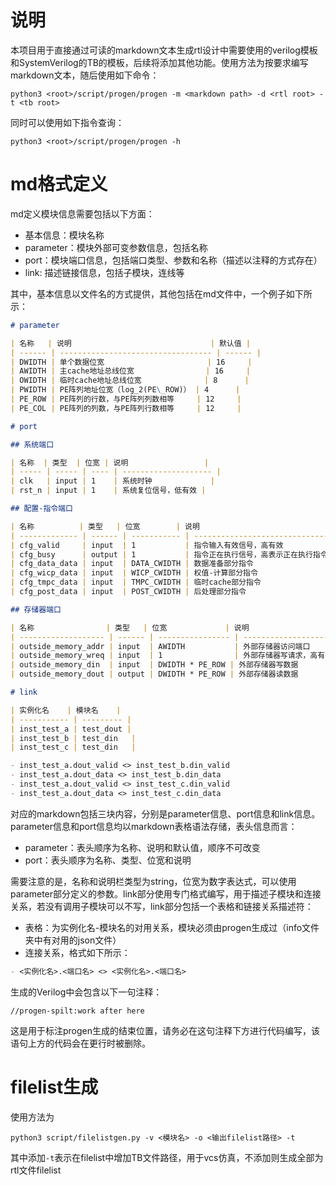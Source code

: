 # 说明

本项目用于直接通过可读的markdown文本生成rtl设计中需要使用的verilog模板和SystemVerilog的TB的模板，后续将添加其他功能。使用方法为按要求编写markdown文本，随后使用如下命令：

```shell
python3 <root>/script/progen/progen -m <markdown path> -d <rtl root> -t <tb root>
```

同时可以使用如下指令查询：

```
python3 <root>/script/progen/progen -h
```


# md格式定义

md定义模块信息需要包括以下方面：
- 基本信息：模块名称
- parameter：模块外部可变参数信息，包括名称
- port：模块端口信息，包括端口类型、参数和名称（描述以注释的方式存在）
- link: 描述链接信息，包括子模块，连线等

其中，基本信息以文件名的方式提供，其他包括在md文件中，一个例子如下所示：


```markdown
# parameter

| 名称   | 说明                               | 默认值 |
| ------ | ---------------------------------- | ------ |
| DWIDTH | 单个数据位宽                       | 16     |
| AWIDTH | 主cache地址总线位宽                | 16     |
| OWIDTH | 临时cache地址总线位宽              | 8      |
| PWIDTH | PE阵列地址位宽（log_2(PE\_ROW)） | 4      |
| PE_ROW | PE阵列的行数，与PE阵列列数相等     | 12     |
| PE_COL | PE阵列的列数，与PE阵列行数相等     | 12     |

# port

## 系统端口

| 名称  | 类型  | 位宽 | 说明                 |
| ----- | ----- | ---- | -------------------- |
| clk   | input | 1    | 系统时钟             |
| rst_n | input | 1    | 系统复位信号，低有效 |

## 配置-指令端口

| 名称          | 类型   | 位宽        | 说明                                 |
| ------------- | ------ | ----------- | ------------------------------------ |
| cfg_valid     | input  | 1           | 指令输入有效信号，高有效             |
| cfg_busy      | output | 1           | 指令正在执行信号，高表示正在执行指令 |
| cfg_data_data | input  | DATA_CWIDTH | 数据准备部分指令                     |
| cfg_wicp_data | input  | WICP_CWIDTH | 权值-计算部分指令                    |
| cfg_tmpc_data | input  | TMPC_CWIDTH | 临时cache部分指令                    |
| cfg_post_data | input  | POST_CWIDTH | 后处理部分指令                       |

## 存储器端口

| 名称                | 类型   | 位宽             | 说明                     |
| ------------------- | ------ | ---------------- | ------------------------ |
| outside_memory_addr | input  | AWIDTH           | 外部存储器访问端口       |
| outside_memory_wreq | input  | 1                | 外部存储器写请求，高有效 |
| outside_memory_din  | input  | DWIDTH * PE_ROW​ | 外部存储器写数据         |
| outside_memory_dout | output | DWIDTH * PE_ROW​ | 外部存储器读数据         |

# link

| 实例化名    | 模块名    |
| ----------- | --------- |
| inst_test_a | test_dout |
| inst_test_b | test_din   |
| inst_test_c | test_din   |

- inst_test_a.dout_valid <> inst_test_b.din_valid
- inst_test_a.dout_data <> inst_test_b.din_data
- inst_test_a.dout_valid <> inst_test_c.din_valid
- inst_test_a.dout_data <> inst_test_c.din_data

```

对应的markdown包括三块内容，分别是parameter信息、port信息和link信息。parameter信息和port信息均以markdown表格语法存储，表头信息而言：
- parameter：表头顺序为名称、说明和默认值，顺序不可改变
- port：表头顺序为名称、类型、位宽和说明

需要注意的是，名称和说明栏类型为string，位宽为数字表达式，可以使用parameter部分定义的参数。link部分使用专门格式编写，用于描述子模块和连接关系，若没有调用子模块可以不写，link部分包括一个表格和链接关系描述符：
- 表格：为实例化名-模块名的对用关系，模块必须由progen生成过（info文件夹中有对用的json文件）
- 连接关系，格式如下所示：
``` markdown
- <实例化名>.<端口名> <> <实例化名>.<端口名>
```

生成的Verilog中会包含以下一句注释：

```
//progen-spilt:work after here
```
这是用于标注progen生成的结束位置，请务必在这句注释下方进行代码编写，该语句上方的代码会在更行时被删除。

# filelist生成

使用方法为

```shell
python3 script/filelistgen.py -v <模块名> -o <输出filelist路径> -t
```

其中添加`-t`表示在filelist中增加TB文件路径，用于vcs仿真，不添加则生成全部为rtl文件filelist